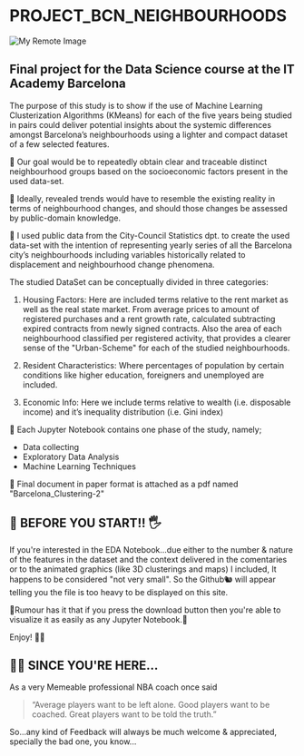 # PROJECT_BCN_NEIGHBOURHOODS
![My Remote Image](https://static.amazon.jobs/locations/171/images/barcelona-banner1.jpg?1631046289)

## Final project for the Data Science course at the IT Academy Barcelona


The purpose of this study is to show if the use of Machine Learning Clusterization Algorithms (KMeans) for each of the five years being studied in pairs could deliver potential insights about the systemic differences amongst Barcelona’s neighbourhoods using a lighter and compact dataset of a few selected features.

🎯 Our goal would be to repeatedly obtain clear and traceable distinct neighbourhood groups based on the socioeconomic factors present in the used data-set.

🏅 Ideally, revealed trends would have to resemble the existing reality in terms of neighbourhood changes, and should those changes be assessed by public-domain knowledge.


💾 I used public data from the City-Council Statistics dpt. to create the used data-set with the intention of representing yearly series of all the Barcelona city’s neighbourhoods including variables historically related to displacement and neighbourhood change phenomena. 

The studied DataSet can be conceptually divided in three categories:

1. Housing Factors: Here are included terms relative to the rent market as well as the real state market. From average prices to amount of registered purchases and a rent growth rate, calculated subtracting expired contracts from newly signed contracts. Also the area of each neighbourhood classified per registered activity, that provides a clearer sense of the "Urban-Scheme" for each of the studied neighbourhoods.

2. Resident Characteristics: Where percentages of population by certain conditions like higher education, foreigners and unemployed are included.

3. Economic Info: Here we include terms relative to wealth (i.e. disposable income) and it’s inequality distribution (i.e. Gini index)


📙 Each Jupyter Notebook contains one phase of the study, namely; 
- Data collecting
- Exploratory Data Analysis
- Machine Learning Techniques  


💼 Final document in paper format is attached as a pdf named "Barcelona_Clustering-2"


## 🛑 BEFORE YOU START!! 🖐

If you're interested in the EDA Notebook...due either to the number & nature of the features in the dataset and the context delivered in the comentaries or to the animated graphics (like 3D clusterings and maps) I included, It happens to be considered "not very small". So the Github🐿 will appear telling you the file is too heavy to be displayed on this site.

🤫Rumour has it that if you press the download button then you're  able to visualize it as easily as any Jupyter Notebook.🧐


Enjoy! 🤸‍♂️


## 🧏‍♂️ SINCE YOU'RE HERE...

As a very Memeable professional NBA coach once said 
> “Average players want to be left alone. Good players want to be coached. Great players want to be told the truth.” 

So...any kind of Feedback will always be much welcome & appreciated, specially the bad one, you know... 
